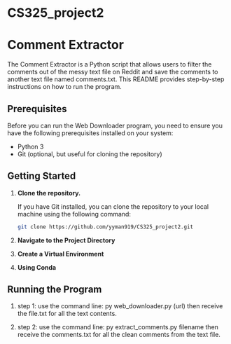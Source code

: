 # CS325_project2

# Comment Extractor 
The Comment Extractor is a Python script that allows users to filter the comments out of the messy text file on Reddit and save the comments to another text file named comments.txt. This README provides step-by-step instructions on how to run the program.

## Prerequisites
Before you can run the Web Downloader program, you need to ensure you have the following prerequisites installed on your system:

- Python 3
- Git (optional, but useful for cloning the repository)

## Getting Started

1. **Clone the repository.**

   If you have Git installed, you can clone the repository to your local machine using the following command:

   ```bash
   git clone https://github.com/yyman919/CS325_project2.git

2. **Navigate to the Project Directory**

3. **Create a Virtual Environment**

4. **Using Conda**
   
## Running the Program 
   1. step 1: use the command line: py web_downloader.py (url)
   then receive the file.txt for all the text contents.

   2. step 2: use the command line: py extract_comments.py filename
   then receive the comments.txt for all the clean comments from the text file. 

